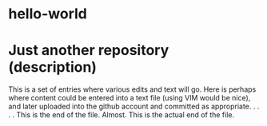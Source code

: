 # hello-world
# Just another repository (description)
This is a set of entries where various edits and text will go. 
Here is perhaps where content could be entered into a text file (using VIM would be nice), 
and later uploaded into the github account and committed as appropriate. 
.
.
.
.
This is the end of the file. 
Almost. 
This is the actual end of the file.
